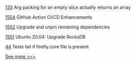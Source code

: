 
[133](https://github.com/hyperledger-labs/firefly-ethconnect/issues/133) Arg packing for an empty slice actually returns an array

[1554](https://github.com/hyperledger/indy-plenum/issues/1554) GitHub Action CI/CD Enhancements

[1552](https://github.com/hyperledger/indy-plenum/issues/1552) Upgrade and unpin remaining dependencies 

[1551](https://github.com/hyperledger/indy-plenum/issues/1551) Ubuntu 20.04: Upgrade RocksDB

[44](https://github.com/hyperledger-labs/firefly/issues/44) Tests fail if firefly.core file is present


[See more >>>](https://start-here.hyperledger.org/issues)
